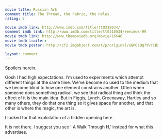 ```yaml
---
movie title: Russian Ark
comment title: The Thread, the Fabric, the Holes
rating: 2

movie imdb link: http://www.imdb.com/title/tt0318034/
comment imdb link: http://www.imdb.com/title/tt0318034/reviews-99
movie tmdb link: http://www.themoviedb.org/movie/16646
movie tmdb trailer: 
movie tmdb poster: http://cf2.imgobject.com/t/p/original/uGPOsQq7tVrCBXDY94XCuD5H5Wv.jpg

layout: comment
---
```


Spoilers herein.

Gosh I had high expectations. I'm used to experiments which attempt different things at  the same time. We've become so used to the medium that we become blind to how one  element constrains another. Often when someone does something radical, we see that  radical thing and think the effect of it is the main idea. But in Figgis, Lynch, Greenaway,  Hartley and so many others, they do that one thing so it gives space for another, and that  other is where the magic, the art is.

I looked for that exploitation of a hidden opening here.

It is not there. I suggest you see ' A Walk Through H,' instead for what this advertises.
